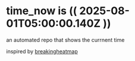# time_now is (( 2025-08-01T05:00:00.140Z ))

an automated repo that shows the currnent time

inspired by [breakingheatmap](https://github.com/breakingheatmap/breakingheatmap)